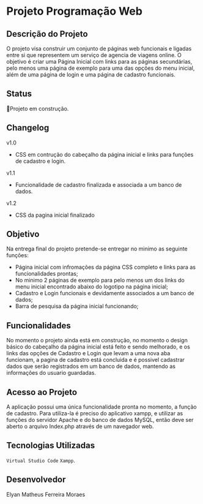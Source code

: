 # Projeto Programação Web

## Descrição do Projeto

O projeto visa construir um conjunto de páginas web funcionais e ligadas entre si que representem um serviço de agencia de viagens online. O objetivo é criar uma Página Inicial com links para as páginas secundárias, pelo menos uma página de exemplo para uma das opções do menu inicial, além de uma página de login e uma página de cadastro funcionais.

## Status
🚧Projeto em construção.

## Changelog

v1.0
* CSS em contrução do cabeçalho da página inicial e links para funções de cadastro e login.

v1.1
* Funcionalidade de cadastro finalizada e associada a um banco de dados.

v1.2
* CSS da pagina inicial finalizado

## Objetivo

Na entrega final do projeto pretende-se entregar no minimo as seguinte funções:
* Página inicial com infromações da página CSS completo e links para as funcionalidades prontas;
* No minimo 2 páginas de exemplo para pelo menos um dos links do menu inicial encontrado abaixo do logotipo na página inicial;
* Cadastro e Login funcionais e devidamente associados a um banco de dados;
* Barra de pesquisa da página inicial funcionando;


## Funcionalidades

 No momento o projeto ainda está em construção, no momento o design básico do cabeçalho da página inicial está feito e sendo melhorado, e os links das opções de Cadastro e Login que levam a uma nova aba funcionam, a pagina de cadastro está concluida e é possivel cadastrar dados que serão registrados em um banco de dados, mantendo as informações do usuario guardadas.
 
## Acesso ao Projeto

A aplicação possui uma única funcionalidade pronta no momento, a função de cadastro. Para utiliza-la é preciso do aplicativo xampp, e utilizar as funções do servidor Apache e do banco de dados MySQL, então deve ser aberto o arquivo Index.php através de um navegador web.

## Tecnologias Utilizadas

``Virtual Studio Code`` ``Xampp``.

## Desenvolvedor

Elyan Matheus Ferreira Moraes
